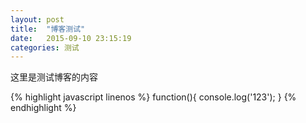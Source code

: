 ```yaml
---
layout: post
title:  "博客测试"
date:   2015-09-10 23:15:19
categories: 测试
---
```

这里是测试博客的内容

{% highlight javascript linenos %}
function(){
  console.log('123');
}
{% endhighlight %} 